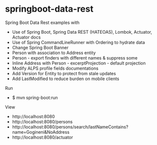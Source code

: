 # springboot-data-rest
Spring Boot Data Rest examples with 

- Use of Spring Boot, Spring Data REST (HATEOAS), Lombok, Actuator, Actuator docs
- Use of Spring CommandLineRunner with Ordering to hydrate data
- Change Spring Boot Banner
- Person with association to Address entity
- Person - export finders with different names & suppress some
- Inline Address with Person - excerptProjection - default projection
- Modify ALPS profile fields documentations
- Add Version for Entity to protect from stale updates
- Add LastModified to reduce burden on mobile clients

Run
- $ mvn spring-boot:run

View 
- http://localhost:8080
- http://localhost:8080/persons
- http://localhost:8080/persons/search/lastNameContains?name=Gogineni&NoAddress
- http://localhost:8080/actuator

